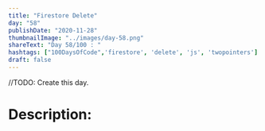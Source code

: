 ```yaml
---
title: "Firestore Delete"
day: "58"
publishDate: "2020-11-28"
thumbnailImage: "../images/day-58.png"
shareText: "Day 58/100 : "
hashtags: ["100DaysOfCode",'firestore', 'delete', 'js', 'twopointers']
draft: false
---
```

//TODO: Create this day.
# Description:



